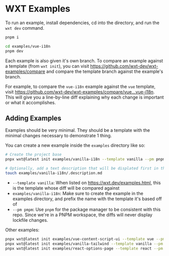 # WXT Examples

To run an example, install dependencies, cd into the directory, and run the `wxt dev` command.

```sh
pnpm i

cd examples/vue-i18n
pnpm dev
```

Each example is also given it's own branch. To compare an example against a template (from `wxt init`), you can visit <https://github.com/wxt-dev/wxt-examples/compare> and compare the template branch against the example's branch.

For example, to compare the `vue-i18n` example against the `vue` template, visit <https://github.com/wxt-dev/wxt-examples/compare/vue...vue-i18n>. This will give you a line-by-line diff explaining why each change is important or what it accomplishes.

## Adding Examples

Examples should be very minimal. They should be a template with the minimal changes necessary to demonstrate 1 thing.

You can create a new example inside the `examples` directory like so:

```sh
# Create the project base
pnpx wxt@latest init examples/vanilla-i18n --template vanilla --pm pnpm

# Optionally, add a text description that will be displated first in the diff
touch examples/vanilla-i18n/.description.md
```

- `--template vanilla`: When listed on <https://wxt.dev/examples.html>, this is the template whose diff will be compared against
- `examples/vanilla-i18n`: Make sure to create the example in the examples directory, and prefix the name with the template it's based off of
- `--pm pmpm`: Use `pnpm` for the package manager to be consistent with this repo. Since we're in a PNPM workspace, the diffs will never display lockfile changes.

Other examples:

```sh
pnpx wxt@latest init examples/vue-content-script-ui --template vue --pm pnpm
pnpx wxt@latest init examples/vanilla-tailwind --template vanilla --pm pnpm
pnpx wxt@latest init examples/react-options-page --template react --pm pnpm
```
